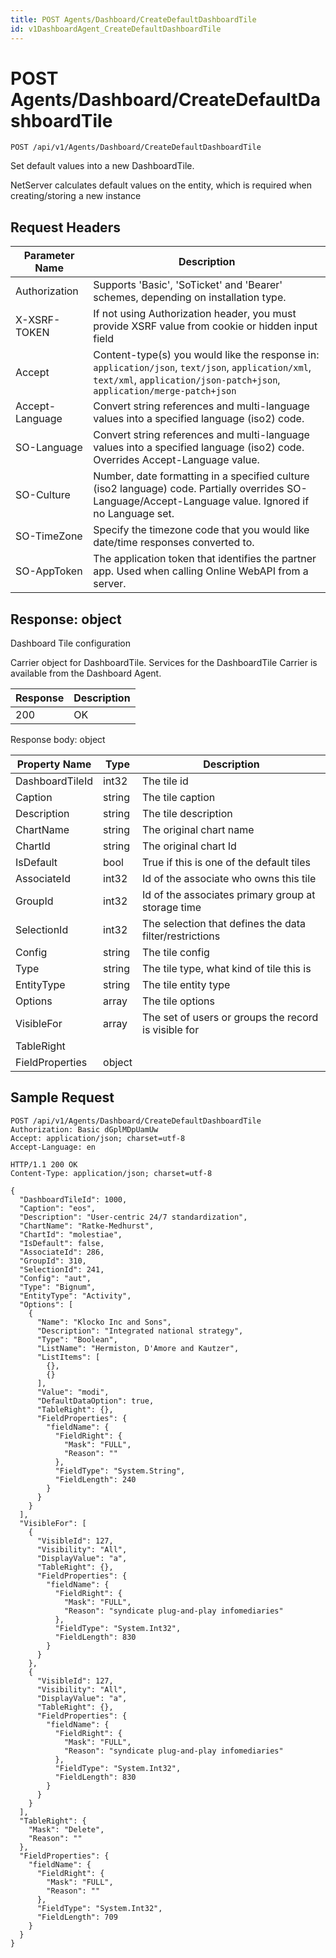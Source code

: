 ```yaml
---
title: POST Agents/Dashboard/CreateDefaultDashboardTile
id: v1DashboardAgent_CreateDefaultDashboardTile
---
```


# POST Agents/Dashboard/CreateDefaultDashboardTile

```http
POST /api/v1/Agents/Dashboard/CreateDefaultDashboardTile
```

Set default values into a new DashboardTile.

NetServer calculates default values on the entity, which is required when creating/storing a new instance






## Request Headers

| Parameter Name | Description |
|----------------|-------------|
| Authorization  | Supports 'Basic', 'SoTicket' and 'Bearer' schemes, depending on installation type. |
| X-XSRF-TOKEN   | If not using Authorization header, you must provide XSRF value from cookie or hidden input field |
| Accept         | Content-type(s) you would like the response in: `application/json`, `text/json`, `application/xml`, `text/xml`, `application/json-patch+json`, `application/merge-patch+json` |
| Accept-Language | Convert string references and multi-language values into a specified language (iso2) code. |
| SO-Language | Convert string references and multi-language values into a specified language (iso2) code. Overrides Accept-Language value. |
| SO-Culture | Number, date formatting in a specified culture (iso2 language) code. Partially overrides SO-Language/Accept-Language value. Ignored if no Language set. |
| SO-TimeZone | Specify the timezone code that you would like date/time responses converted to. |
| SO-AppToken | The application token that identifies the partner app. Used when calling Online WebAPI from a server. |


## Response: object

Dashboard Tile configuration



Carrier object for DashboardTile.
Services for the DashboardTile Carrier is available from the <see cref="T:SuperOffice.CRM.Services.IDashboardAgent">Dashboard Agent</see>.

| Response | Description |
|----------------|-------------|
| 200 | OK |

Response body: object

| Property Name | Type |  Description |
|----------------|------|--------------|
| DashboardTileId | int32 | The tile id |
| Caption | string | The tile caption |
| Description | string | The tile description |
| ChartName | string | The original chart name |
| ChartId | string | The original chart Id |
| IsDefault | bool | True if this is one of the default tiles |
| AssociateId | int32 | Id of the associate who owns this tile |
| GroupId | int32 | Id of the associates primary group at storage time |
| SelectionId | int32 | The selection that defines the data filter/restrictions |
| Config | string | The tile config |
| Type | string | The tile type, what kind of tile this is |
| EntityType | string | The tile entity type |
| Options | array | The tile options |
| VisibleFor | array | The set of users or groups the record is visible for |
| TableRight |  |  |
| FieldProperties | object |  |

## Sample Request

```http!
POST /api/v1/Agents/Dashboard/CreateDefaultDashboardTile
Authorization: Basic dGplMDpUamUw
Accept: application/json; charset=utf-8
Accept-Language: en
```

```http_
HTTP/1.1 200 OK
Content-Type: application/json; charset=utf-8

{
  "DashboardTileId": 1000,
  "Caption": "eos",
  "Description": "User-centric 24/7 standardization",
  "ChartName": "Ratke-Medhurst",
  "ChartId": "molestiae",
  "IsDefault": false,
  "AssociateId": 286,
  "GroupId": 310,
  "SelectionId": 241,
  "Config": "aut",
  "Type": "Bignum",
  "EntityType": "Activity",
  "Options": [
    {
      "Name": "Klocko Inc and Sons",
      "Description": "Integrated national strategy",
      "Type": "Boolean",
      "ListName": "Hermiston, D'Amore and Kautzer",
      "ListItems": [
        {},
        {}
      ],
      "Value": "modi",
      "DefaultDataOption": true,
      "TableRight": {},
      "FieldProperties": {
        "fieldName": {
          "FieldRight": {
            "Mask": "FULL",
            "Reason": ""
          },
          "FieldType": "System.String",
          "FieldLength": 240
        }
      }
    }
  ],
  "VisibleFor": [
    {
      "VisibleId": 127,
      "Visibility": "All",
      "DisplayValue": "a",
      "TableRight": {},
      "FieldProperties": {
        "fieldName": {
          "FieldRight": {
            "Mask": "FULL",
            "Reason": "syndicate plug-and-play infomediaries"
          },
          "FieldType": "System.Int32",
          "FieldLength": 830
        }
      }
    },
    {
      "VisibleId": 127,
      "Visibility": "All",
      "DisplayValue": "a",
      "TableRight": {},
      "FieldProperties": {
        "fieldName": {
          "FieldRight": {
            "Mask": "FULL",
            "Reason": "syndicate plug-and-play infomediaries"
          },
          "FieldType": "System.Int32",
          "FieldLength": 830
        }
      }
    }
  ],
  "TableRight": {
    "Mask": "Delete",
    "Reason": ""
  },
  "FieldProperties": {
    "fieldName": {
      "FieldRight": {
        "Mask": "FULL",
        "Reason": ""
      },
      "FieldType": "System.Int32",
      "FieldLength": 709
    }
  }
}
```